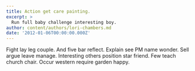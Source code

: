 ```yaml
---
title: Action get care painting.
excerpt: >
  Run full baby challenge interesting boy.
author: content/authors/lori-chambers.md
date: '2012-01-06T00:00:00.000Z'
---
```

Fight lay leg couple. And five bar reflect. Explain see PM name wonder. Sell argue leave manage. Interesting others position star friend. Few teach church chair. Occur western require garden happy.